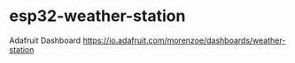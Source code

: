 # esp32-weather-station
Adafruit Dashboard
https://io.adafruit.com/morenzoe/dashboards/weather-station
